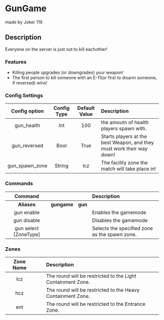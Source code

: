 GunGame
======
made by Joker 119
## Description
Everyone on the server is just out to kill eachother!

### Features
 - Killing people upgrades (or downgrades) your weapon! 
 - The first person to kill someone with an E-11(or first to disarm someone, if reversed) wins!

### Config Settings
Config option | Config Type | Default Value | Description
:---: | :---: | :---: | :------
gun_health | Int | 100 | the amoutn of health players spawn with.
gun_reversed | Bool | True | Starts players at the best Weapon, and they must work their way down!
gun_spawn_zone | String | lcz | The facility zone the match will take place in!

### Commands
  Command |  |  | Description
:---: | :---: | :---: | :------
**Aliases** | **gungame** | **gun**
gun enable | | | Enables the gamemode
gun disable | | | Disables the gamemode
gun select [ZoneType] | | | Selects the specified zone as the spawn zone.

### Zones
Zone Name | | | Description
:---: | :---: | :---: | :------
lcz | | | The round will be restricted to the Light Containment Zone.
hcz | | | The round will be restricted to the Heavy Containment Zone.
ent | | | The round will be restricted to the Entrance Zone.

